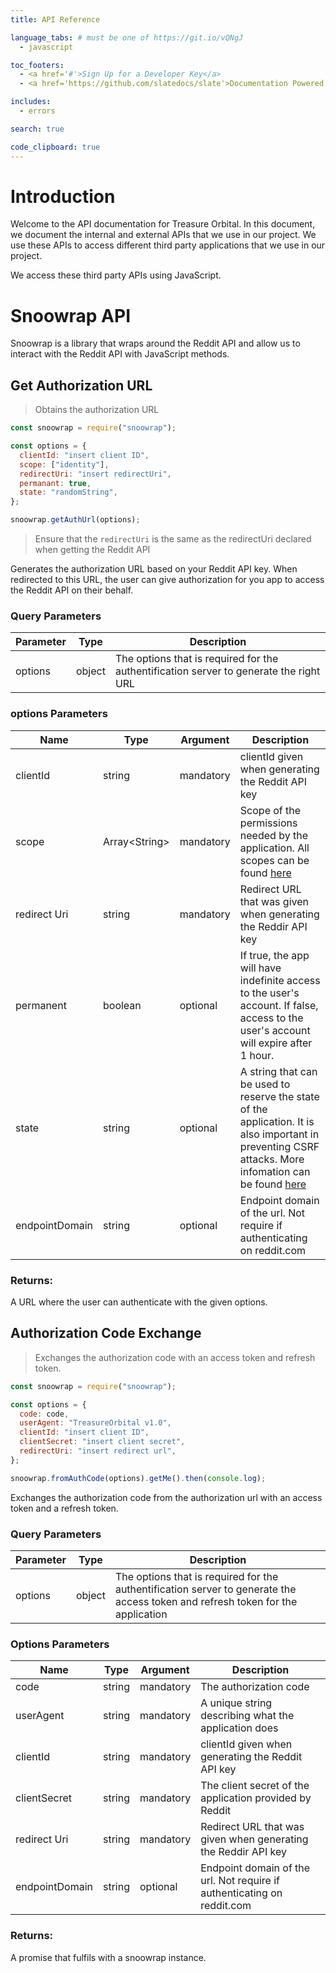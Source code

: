 ```yaml
---
title: API Reference

language_tabs: # must be one of https://git.io/vQNgJ
  - javascript

toc_footers:
  - <a href='#'>Sign Up for a Developer Key</a>
  - <a href='https://github.com/slatedocs/slate'>Documentation Powered by Slate</a>

includes:
  - errors

search: true

code_clipboard: true
---
```


# Introduction

Welcome to the API documentation for Treasure Orbital. In this document, we document the internal and external APIs that we use in our project. We use these APIs to access different third party applications that we use in our project.

We access these third party APIs using JavaScript.

# Snoowrap API

Snoowrap is a library that wraps around the Reddit API and allow us to interact with the Reddit API with JavaScript methods.

## Get Authorization URL

> Obtains the authorization URL

```javascript
const snoowrap = require("snoowrap");

const options = {
  clientId: "insert client ID",
  scope: ["identity"],
  redirectUri: "insert redirectUri",
  permanant: true,
  state: "randomString",
};

snoowrap.getAuthUrl(options);
```

> Ensure that the <code>redirectUri</code> is the same as the redirectUri declared when getting the Reddit API

Generates the authorization URL based on your Reddit API key. When redirected to this URL, the user can give authorization for you app to access the Reddit API on their behalf.

### Query Parameters

| Parameter | Type   | Description                                                                            |
| --------- | ------ | -------------------------------------------------------------------------------------- |
| options   | object | The options that is required for the authentification server to generate the right URL |

### options Parameters

| Name           | Type            | Argument  | Description                                                                                                                                                                                                |
| -------------- | --------------- | --------- | ---------------------------------------------------------------------------------------------------------------------------------------------------------------------------------------------------------- |
| clientId       | string          | mandatory | clientId given when generating the Reddit API key                                                                                                                                                          |
| scope          | Array\<String\> | mandatory | Scope of the permissions needed by the application. All scopes can be found [here](https://www.reddit.com/api/v1/scopes)                                                                                   |
| redirect Uri   | string          | mandatory | Redirect URL that was given when generating the Reddir API key                                                                                                                                             |
| permanent      | boolean         | optional  | If true, the app will have indefinite access to the user's account. If false, access to the user's account will expire after 1 hour.                                                                       |
| state          | string          | optional  | A string that can be used to reserve the state of the application. It is also important in preventing CSRF attacks. More infomation can be found [here](https://auth0.com/docs/protocols/state-parameters) |
| endpointDomain | string          | optional  | Endpoint domain of the url. Not require if authenticating on reddit.com                                                                                                                                    |

### Returns:

A URL where the user can authenticate with the given options.

## Authorization Code Exchange

> Exchanges the authorization code with an access token and refresh token.

```javascript
const snoowrap = require("snoowrap");

const options = {
  code: code,
  userAgent: "TreasureOrbital v1.0",
  clientId: "insert client ID",
  clientSecret: "insert client secret",
  redirectUri: "insert redirect url",
};

snoowrap.fromAuthCode(options).getMe().then(console.log);
```

Exchanges the authorization code from the authorization url with an access token and a refresh token.

### Query Parameters

| Parameter | Type   | Description                                                                                                                     |
| --------- | ------ | ------------------------------------------------------------------------------------------------------------------------------- |
| options   | object | The options that is required for the authentification server to generate the access token and refresh token for the application |

### Options Parameters

| Name         | Type   | Argument  | Description                                                    |
| ------------ | ------ | --------- | -------------------------------------------------------------- |
| code         | string | mandatory | The authorization code                                         |
| userAgent    | string | mandatory | A unique string describing what the application does           |
| clientId     | string | mandatory | clientId given when generating the Reddit API key              |
| clientSecret | string | mandatory | The client secret of the application provided by Reddit        |
| redirect Uri | string | mandatory | Redirect URL that was given when generating the Reddir API key |
| endpointDomain | string          | optional  | Endpoint domain of the url. Not require if authenticating on reddit.com                                                  

### Returns:
A promise that fulfils with a snoowrap instance. 